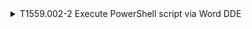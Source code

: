 <details>
<summary>T1559.002-2 Execute PowerShell script via Word DDE
</summary>
<pre>$ NA </pre>
</details>
